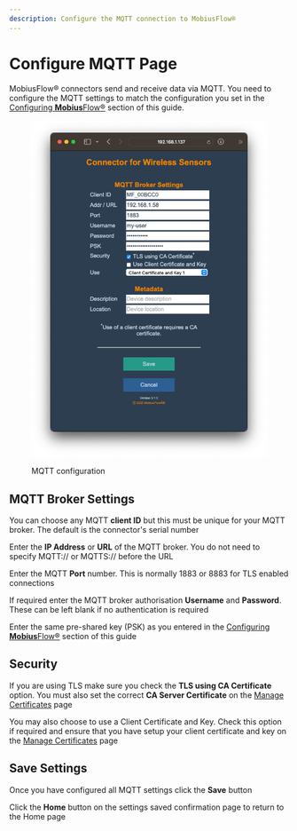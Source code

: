```yaml
---
description: Configure the MQTT connection to MobiusFlow®
---
```


# Configure MQTT Page

MobiusFlow® connectors send and receive data via MQTT. You need to configure the MQTT settings to match the configuration you set in the [Configuring **Mobius**Flow®](../configuring-mobiusflow-r.md) section of this guide.&#x20;

<figure><img src="../../../../.gitbook/assets/Screenshot 2023-03-10 at 16.17.12.png" alt=""><figcaption><p>MQTT configuration</p></figcaption></figure>

## MQTT Broker Settings

You can choose any MQTT **client ID** but this must be unique for your MQTT broker. The default is the connector's serial number

Enter the **IP Address** or **URL** of the MQTT broker. You do not need to specify MQTT:// or MQTTS:// before the URL

Enter the MQTT **Port** number. This is normally 1883 or 8883 for TLS enabled connections

If required enter the MQTT broker authorisation **Username** and **Password**. These can be left blank if no authentication is required

Enter the same pre-shared key (PSK) as you entered in the [Configuring **Mobius**Flow®](../configuring-mobiusflow-r.md) section of this guide

## Security

If you are using TLS make sure you check the **TLS using CA Certificate** option. You must also set the correct **CA Server Certificate** on the [Manage Certificates](manage-certificates-page.md) page

You may also choose to use a Client Certificate and Key. Check this option if required and ensure that you have setup your client certificate and key on the [Manage Certificates](manage-certificates-page.md) page

## Save Settings

Once you have configured all MQTT settings click the **Save** button

Click the **Home** button on the settings saved confirmation page to return to the Home page
